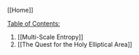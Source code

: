 [[Home]]

<u>Table of Contents:</u>
1. [[Multi-Scale Entropy]]
2. [[The Quest for the Holy Elliptical Area]]